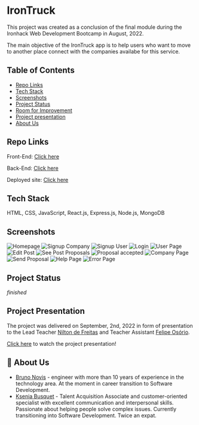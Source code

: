 # IronTruck

This project was created as a conclusion of the final module during the Ironhack Web Development Bootcamp in August, 2022.

The main objective of the IronTruck app is to help users who want to move to another place connect with the companies availabe for this service.

## Table of Contents

- [Repo Links](#repos)
- [Tech Stack](#tech)
- [Screenshots](#screenshots)
- [Project Status](#project-status)
- [Room for Improvement](#room-for-improvement)
- [Project presentation](#project-presentation)
- [About Us](#about-us)

## Repo Links

Front-End: [Click here](https://github.com/Bru9is/irontruck-client)

Back-End: [Click here](https://github.com/Bru9is/irontruck-server)

Deployed site: [Click here](https://irontruck.netlify.app)

## Tech Stack

HTML, CSS, JavaScript, React.js, Express.js, Node.js, MongoDB

## Screenshots

![Homepage](./screenshots/homepage.png)
![Signup Company](./screenshots/signup.png)
![Signup User](./screenshots/signup-user.png)
![Login](./screenshots/login.png)
![User Page](./screenshots/user-page.png)
![Edit Post](./screenshots/edit-post.png)
![See Post Proposals](./screenshots/see-post-proposals.png)
![Proposal accepted](./screenshots/proposal-accepted.png)
![Company Page](./screenshots/company-proposals-page.png)
![Send Proposal](./screenshots/company-send-proposal.png)
![Help Page](./screenshots/help-page.png)
![Error Page](./screenshots/error-page.png)

## Project Status

_finished_

## Project Presentation

The project was delivered on September, 2nd, 2022 in form of presentation to the Lead Teacher [Nilton de Freitas](https://github.com/oniltos) and Teacher Assistant [Felipe Osório](https://github.com/Briofita09).

[Click here](https://www.canva.com/design/DAFE1KYLYmo/dDpO1ziTEOrpigZZsktJ8Q/edit?utm_content=DAFE1KYLYmo&utm_campaign=designshare&utm_medium=link2&utm_source=sharebutton) to watch the project presentation!

## 🚀 About Us

- [Bruno Novis](https://www.github.com/bru9is) - engineer with more than 10 years of experience in the technology area. At the moment in career transition to Software Development.
- [Ksenia Busquet](https://www.github.com/kseniabusquet) - Talent Acquisition Associate and customer-oriented specialist with excellent communication and interpersonal skills. Passionate about helping people solve complex issues. Currently transitioning into Software Development. Twice an expat.
